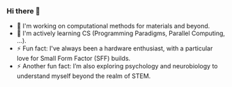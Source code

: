 ### Hi there 👋

- 🔭 I'm working on computational methods for materials and beyond.
- 🌱 I'm actively learning CS (Programming Paradigms, Parallel Computing, ...).
- ⚡ Fun fact: I've always been a hardware enthusiast, with a particular love for Small Form Factor (SFF) builds.  
- ⚡ Another fun fact: I’m also exploring psychology and neurobiology to understand myself beyond the realm of STEM.
